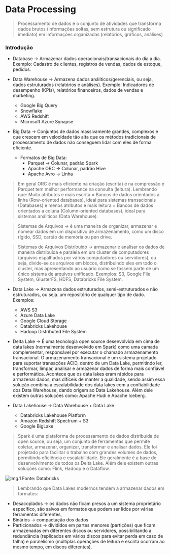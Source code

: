 # Data Processing

> Processamento de dados é o conjunto de atividades que transforma dados brutos (informações soltas, sem estrutura ou significado imediato) em informações organizadas (relatórios, gráficos, análises)

### Introdução

- Database -> Armazenar dados operacionais/transacionais do dia a dia. Exemplo: Cadastro de clientes, registros de vendas, dados de estoque, pedidos.
  
- Data Warehouse -> Armazena dados análiticos/gerenciais, ou seja, dados estruturados (relatórios e análises). Exemplo: Indicadores de desempenho (KPIs), relatórios financeiros, dados de vendas e marketing.
    - Google Big Query
    - Snowflake
    - AWS Redshift
    - Microsoft Azure Synapse

- Big Data -> Conjuntos de dados massivamente grandes, complexos e que crescem em velocidade tão alta que os métodos tradicionais de processamento de dados não conseguem lidar com eles de forma eficiente.
    - Formatos de Big Data:
      - Parquet -> Colunar, padrão Spark
      - Apache ORC -> Colunar, padrão Hive
      - Apache Avro -> Linha
     
> Em geral ORC é mais eficiente na criação (escrita) e na compressão e Parquet tem melhor performance na consulta (leitura). Lembrando que: Muito atributos e mais escrita = Bancos de dados orientados a linha (Row-oriented databases), ideal para sistemas transacionais (Databases) e menos atributos e mais leitura = Bancos de dados orientados a coluna (Column-oriented databases), ideal para sistemas análiticos (Data Warehouse).

> Sistemas de Arquivos -> é uma maneira de organizar, armazenar e nomear dados em um dispositivo de armazenamento, como um disco rígido, SSD, cartão de memória ou pen drive.

> Sistemas de Arquivos Distribuido -> armazenar e analisar os dados de maneira distribuída e paralela em um cluster de computadores (arquivos espalhados por vários computadores ou servidores), ou seja, divide-se os arquivos em blocos, distribuindo eles em todo o cluster, mas apresentando ao usuário como se fossem parte de um único sistema de arquivos unificado. Exemplos: S3, Google File System, GlusterFS, HDFS, Databricks File System.
  
- Data Lake -> Armazena dados estruturados, semi-estruturados e não estruturados, ou seja. um repositório de qualquer tipo de dado. Exemplos:
    - AWS S3
    - Azure Data Lake 
    - Google Cloud Storage
    - Databricks Lakehouse
    - Hadoop Distributed File System

- Delta Lake -> É uma tecnologia open source desenvolvida em cima de data lakes (normalmente desenvolvido em Spark) como uma camada complementar, responsável por executar o chamado armazenamento transacional. O armazenamento transacional é um sistema projetado para suportar transações ACID, dentro de um Data Lake, permitindo ler, transformar, limpar, analisar e armazenar dados de forma mais confiável e performática. Acontece que os data lakes eram rápidos para armazenar dados, mas difíceis de manter a qualidade, sendo assim essa solução combina a escalabilidade dos data lakes com a confiabilidade dos Data Warehouse, dando origem ao Data Lakehouse. Além dele existem outras soluções como: Apache Hudi e Apache Iceberg.

- Data Lakehouse -> Data Warehouse + Data Lake
    - Databricks Lakehouse Platform
    - Amazon Redshift Spectrum + S3
    - Google BigLake
 
> Spark é uma plataforma de processamento de dados distribuída de open source, ou seja, um conjunto de ferramentas que permite coletar, armazenar, organizar, transformar e analisar dados. Ele foi projetado para facilitar o trabalho com grandes volumes de dados, permitindo eficiência e escalabilidade. Ele geralmente é a base de desenvolvimento de todos os Delta Lake. Além dele existem outras soluções como: Flink, Hadoop e o Dataflow.

![Img.1](https://github.com/user-attachments/assets/7b4d3a0b-e7ce-483e-b283-279f09be574e)
Fonte: Databricks

> Lembrando que Data Lakes modernos tendem a armazenar dados em formatos:
- Desacoplados -> os dados não ficam presos a um sistema proprietário específico, são salvos em formatos que podem ser lidos por várias ferramentas diferentes, 
- Binários -> compactação dos dados
- Particionados -> divididos em partes menores (partições) que ficam armazenadas em diferentes discos ou servidores, possibilitando a redundância (replicados em vários discos para evitar perda em caso de falha) e paralelismo (múltiplas operações de leitura e escrita ocorram ao mesmo tempo, em discos diferentes).
